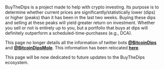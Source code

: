 
BuyTheDips is a project made to help with crypto investing. Its purpose is to determine whether current prices are significantly/statistically lower (dips) or higher (peaks) than it has been in the last two weeks. Buying these dips and selling at these peaks will yield greater return on investment. Whether you sell or not is entirely up to you, but a portfolio that buys at dips will definitely outperform a scheduled-time-purchases (e.g., DCA). 

This page no longer details all the information of twitter bots [**@BitcoinDips**](https://twitter.com/bitcoindips) and [**@BitcoinDipsMole**](https://twitter.com/bitcoindipsMole). This information has been relocated [**here**](http://buythedips.io/about.html). 

This page will be now dedicated to future updates to the BuyTheDips ecosystem. 

